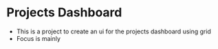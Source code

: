 # Projects Dashboard
- This is a project to create an ui for the projects dashboard using grid
- Focus is mainly 